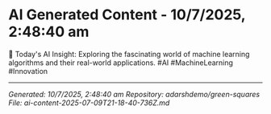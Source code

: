 # AI Generated Content - 10/7/2025, 2:48:40 am

🚀 Today's AI Insight: Exploring the fascinating world of machine learning algorithms and their real-world applications. #AI #MachineLearning #Innovation

---
*Generated: 10/7/2025, 2:48:40 am*
*Repository: adarshdemo/green-squares*
*File: ai-content-2025-07-09T21-18-40-736Z.md*
